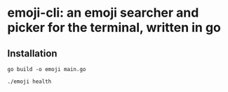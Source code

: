 # emoji-cli: an emoji searcher and picker for the terminal, written in go

## Installation
`go build -o emoji main.go`

`./emoji health`
